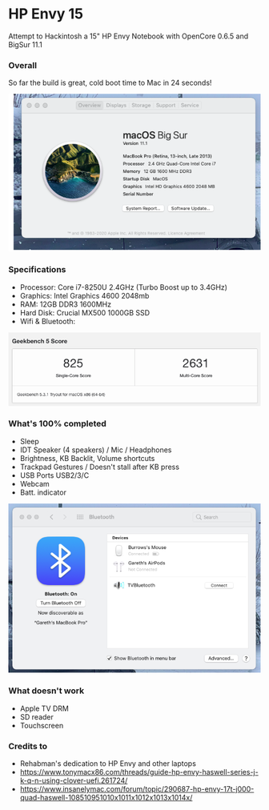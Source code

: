 # HP Envy 15
Attempt to Hackintosh a 15" HP Envy Notebook with OpenCore 0.6.5 and BigSur 11.1

### Overall

So far the build is great, cold boot time to Mac in 24 seconds!

![Info](https://github.com/burrows1980/HP-Envy-15/blob/main/Screenshot/info.png)

### Specifications

* Processor: Core i7-8250U 2.4GHz (Turbo Boost up to 3.4GHz)
* Graphics: Intel Graphics 4600 2048mb
* RAM: 12GB DDR3 1600MHz
* Hard Disk: Crucial MX500 1000GB SSD
* Wifi & Bluetooth: 

![Geekbench](https://github.com/burrows1980/HP-Envy-15/blob/main/Screenshot/geek.png)

### What's 100% completed

* Sleep
* IDT Speaker (4 speakers) / Mic / Headphones
* Brightness, KB Backlit, Volume shortcuts
* Trackpad Gestures / Doesn't stall after KB press
* USB Ports USB2/3/C
* Webcam
* Batt. indicator

![Bluetooth](https://github.com/burrows1980/HP-Envy-15/blob/main/Screenshot/blue1.png)

### What doesn't work

* Apple TV DRM
* SD reader
* Touchscreen

### Credits to

* Rehabman's dedication to HP Envy and other laptops
* https://www.tonymacx86.com/threads/guide-hp-envy-haswell-series-j-k-q-n-using-clover-uefi.261724/
* https://www.insanelymac.com/forum/topic/290687-hp-envy-17t-j000-quad-haswell-108510951010x1011x1012x1013x1014x/
